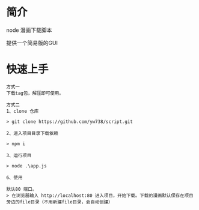 # 简介
node 漫画下载脚本

提供一个简易版的GUI


# 快速上手

```
方式一
下载tag包，解压即可使用。
```

```
方式二
1、clone 仓库

> git clone https://github.com/yw738/script.git

2、进入项目目录下载依赖

> npm i

3、运行项目

> node .\app.js 

6、使用

默认80 端口。
> 在浏览器输入 http://localhost:80 进入项目，开始下载。下载的漫画默认保存在项目旁边的file目录（不用新建file目录，会自动创建）
```